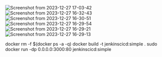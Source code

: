![Screenshot from 2023-12-27 17-03-42](https://github.com/sreeharik2024/simple-docker-project/assets/147167838/52f0c379-283e-49ed-acfe-36b7bcfe98a1)
![Screenshot from 2023-12-27 16-32-43](https://github.com/sreeharik2024/simple-docker-project/assets/147167838/4313130f-d38a-491a-8daa-e2190fba326a)
![Screenshot from 2023-12-27 16-30-51](https://github.com/sreeharik2024/simple-docker-project/assets/147167838/942d4624-b6db-4e72-bbd9-b25342fa24bc)
![Screenshot from 2023-12-27 16-29-54](https://github.com/sreeharik2024/simple-docker-project/assets/147167838/99bad24e-041f-4f9e-87f0-918ecf471b3a)
![Screenshot from 2023-12-27 16-29-21](https://github.com/sreeharik2024/simple-docker-project/assets/147167838/949c3c94-393f-48ce-bcc1-f33a2761767e)
![Screenshot from 2023-12-27 16-29-13](https://github.com/sreeharik2024/simple-docker-project/assets/147167838/43f3e063-0b4d-4ecb-9cbd-d1cacc4b26a4)

docker rm -f $(docker ps -a -q)
docker build -t jenkinscicd:simple .
sudo docker run -dp 0.0.0.0:3000:80 jenkinscicd:simple